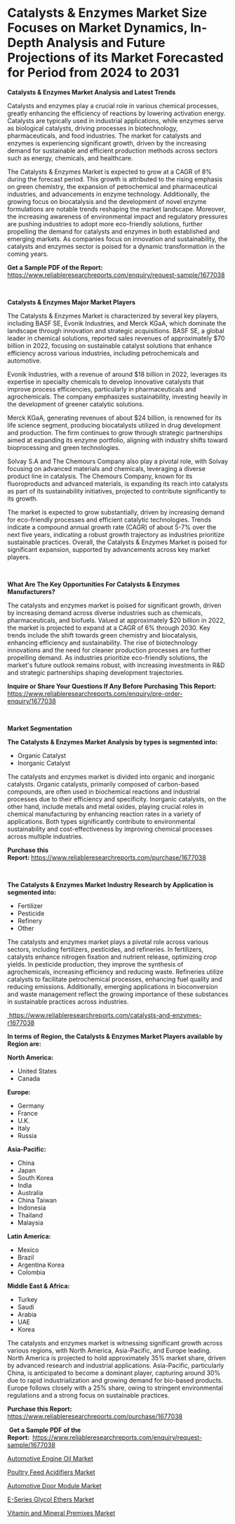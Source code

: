 <p><h1>Catalysts & Enzymes Market Size Focuses on Market Dynamics, In-Depth Analysis and Future Projections of its Market Forecasted for Period from 2024 to 2031</h1></p><p><strong>Catalysts & Enzymes Market Analysis and Latest Trends</strong></p>
<p><p>Catalysts and enzymes play a crucial role in various chemical processes, greatly enhancing the efficiency of reactions by lowering activation energy. Catalysts are typically used in industrial applications, while enzymes serve as biological catalysts, driving processes in biotechnology, pharmaceuticals, and food industries. The market for catalysts and enzymes is experiencing significant growth, driven by the increasing demand for sustainable and efficient production methods across sectors such as energy, chemicals, and healthcare.</p><p>The Catalysts & Enzymes Market is expected to grow at a CAGR of 8% during the forecast period. This growth is attributed to the rising emphasis on green chemistry, the expansion of petrochemical and pharmaceutical industries, and advancements in enzyme technology. Additionally, the growing focus on biocatalysis and the development of novel enzyme formulations are notable trends reshaping the market landscape. Moreover, the increasing awareness of environmental impact and regulatory pressures are pushing industries to adopt more eco-friendly solutions, further propelling the demand for catalysts and enzymes in both established and emerging markets. As companies focus on innovation and sustainability, the catalysts and enzymes sector is poised for a dynamic transformation in the coming years.</p></p>
<p><strong>Get a Sample PDF of the Report:&nbsp;</strong> <a href="https://www.reliableresearchreports.com/enquiry/request-sample/1677038?utm_campaign=40&utm_medium=2&utm_source=Github&utm_content=ia&utm_term=11122024&utm_id=catalysts-enzymes">https://www.reliableresearchreports.com/enquiry/request-sample/1677038</a></p>
<p>&nbsp;</p>
<p><strong>Catalysts & Enzymes Major Market Players</strong></p>
<p><p>The Catalysts & Enzymes Market is characterized by several key players, including BASF SE, Evonik Industries, and Merck KGaA, which dominate the landscape through innovation and strategic acquisitions. BASF SE, a global leader in chemical solutions, reported sales revenues of approximately $70 billion in 2022, focusing on sustainable catalyst solutions that enhance efficiency across various industries, including petrochemicals and automotive.</p><p>Evonik Industries, with a revenue of around $18 billion in 2022, leverages its expertise in specialty chemicals to develop innovative catalysts that improve process efficiencies, particularly in pharmaceuticals and agrochemicals. The company emphasizes sustainability, investing heavily in the development of greener catalytic solutions.</p><p>Merck KGaA, generating revenues of about $24 billion, is renowned for its life science segment, producing biocatalysts utilized in drug development and production. The firm continues to grow through strategic partnerships aimed at expanding its enzyme portfolio, aligning with industry shifts toward bioprocessing and green technologies.</p><p>Solvay S.A and The Chemours Company also play a pivotal role, with Solvay focusing on advanced materials and chemicals, leveraging a diverse product line in catalysis. The Chemours Company, known for its fluoroproducts and advanced materials, is expanding its reach into catalysts as part of its sustainability initiatives, projected to contribute significantly to its growth.</p><p>The market is expected to grow substantially, driven by increasing demand for eco-friendly processes and efficient catalytic technologies. Trends indicate a compound annual growth rate (CAGR) of about 5-7% over the next five years, indicating a robust growth trajectory as industries prioritize sustainable practices. Overall, the Catalysts & Enzymes Market is poised for significant expansion, supported by advancements across key market players.</p></p>
<p>&nbsp;</p>
<p><strong>What Are The Key Opportunities For Catalysts & Enzymes Manufacturers?</strong></p>
<p><p>The catalysts and enzymes market is poised for significant growth, driven by increasing demand across diverse industries such as chemicals, pharmaceuticals, and biofuels. Valued at approximately $20 billion in 2022, the market is projected to expand at a CAGR of 6% through 2030. Key trends include the shift towards green chemistry and biocatalysis, enhancing efficiency and sustainability. The rise of biotechnology innovations and the need for cleaner production processes are further propelling demand. As industries prioritize eco-friendly solutions, the market's future outlook remains robust, with increasing investments in R&D and strategic partnerships shaping development trajectories.</p></p>
<p><strong>Inquire or Share Your Questions If Any Before Purchasing This Report:</strong> <a href="https://www.reliableresearchreports.com/enquiry/pre-order-enquiry/1677038?utm_campaign=40&utm_medium=2&utm_source=Github&utm_content=ia&utm_term=11122024&utm_id=catalysts-enzymes">https://www.reliableresearchreports.com/enquiry/pre-order-enquiry/1677038</a></p>
<p>&nbsp;</p>
<p><strong>Market Segmentation</strong></p>
<p><strong>The Catalysts & Enzymes Market Analysis by types is segmented into:</strong></p>
<p><ul><li>Organic Catalyst</li><li>Inorganic Catalyst</li></ul></p>
<p><p>The catalysts and enzymes market is divided into organic and inorganic catalysts. Organic catalysts, primarily composed of carbon-based compounds, are often used in biochemical reactions and industrial processes due to their efficiency and specificity. Inorganic catalysts, on the other hand, include metals and metal oxides, playing crucial roles in chemical manufacturing by enhancing reaction rates in a variety of applications. Both types significantly contribute to environmental sustainability and cost-effectiveness by improving chemical processes across multiple industries.</p></p>
<p><strong>Purchase this Report:&nbsp;</strong><a href="https://www.reliableresearchreports.com/purchase/1677038?utm_campaign=40&utm_medium=2&utm_source=Github&utm_content=ia&utm_term=11122024&utm_id=catalysts-enzymes">https://www.reliableresearchreports.com/purchase/1677038</a></p>
<p>&nbsp;</p>
<p><strong>The Catalysts & Enzymes Market Industry Research by Application is segmented into:</strong></p>
<p><ul><li>Fertilizer</li><li>Pesticide</li><li>Refinery</li><li>Other</li></ul></p>
<p><p>The catalysts and enzymes market plays a pivotal role across various sectors, including fertilizers, pesticides, and refineries. In fertilizers, catalysts enhance nitrogen fixation and nutrient release, optimizing crop yields. In pesticide production, they improve the synthesis of agrochemicals, increasing efficiency and reducing waste. Refineries utilize catalysts to facilitate petrochemical processes, enhancing fuel quality and reducing emissions. Additionally, emerging applications in bioconversion and waste management reflect the growing importance of these substances in sustainable practices across industries.</p></p>
<p><a href="https://www.reliableresearchreports.com/catalysts-and-enzymes-r1677038?utm_campaign=40&utm_medium=2&utm_source=Github&utm_content=ia&utm_term=11122024&utm_id=catalysts-enzymes">&nbsp;https://www.reliableresearchreports.com/catalysts-and-enzymes-r1677038</a></p>
<p><strong>In terms of Region, the Catalysts & Enzymes Market Players available by Region are:</strong></p>
<p>
    <p> <strong> North America: </strong>
        <ul>
            <li>United States</li>
            <li>Canada</li>
        </ul>
        </p> 
    <p> <strong> Europe: </strong>
        <ul>
            <li>Germany</li>
            <li>France</li>
            <li>U.K.</li>
            <li>Italy</li>
            <li>Russia</li>
        </ul>
        </p> 
    <p> <strong> Asia-Pacific: </strong>
        <ul>
            <li>China</li>
            <li>Japan</li>
            <li>South Korea</li>
            <li>India</li>
            <li>Australia</li>
            <li>China Taiwan</li>
            <li>Indonesia</li>
            <li>Thailand</li>
            <li>Malaysia</li>
        </ul>
        </p> 
    <p> <strong> Latin America: </strong>
        <ul>
            <li>Mexico</li>
            <li>Brazil</li>
            <li>Argentina Korea</li>
            <li>Colombia</li>
        </ul>
        </p> 
    <p> <strong> Middle East & Africa: </strong>
        <ul>
            <li>Turkey</li>
            <li>Saudi</li>
            <li>Arabia</li>
            <li>UAE</li>
            <li>Korea</li>
        </ul>
    </p>
    </p>
<p><p>The catalysts and enzymes market is witnessing significant growth across various regions, with North America, Asia-Pacific, and Europe leading. North America is projected to hold approximately 35% market share, driven by advanced research and industrial applications. Asia-Pacific, particularly China, is anticipated to become a dominant player, capturing around 30% due to rapid industrialization and growing demand for bio-based products. Europe follows closely with a 25% share, owing to stringent environmental regulations and a strong focus on sustainable practices.</p></p>
<p><strong>Purchase this Report: </strong><a href="https://www.reliableresearchreports.com/purchase/1677038?utm_campaign=40&utm_medium=2&utm_source=Github&utm_content=ia&utm_term=11122024&utm_id=catalysts-enzymes">https://www.reliableresearchreports.com/purchase/1677038</a></p>
<p>&nbsp;<strong>Get a Sample PDF of the Report:&nbsp;&nbsp;</strong><a href="https://www.reliableresearchreports.com/enquiry/request-sample/1677038?utm_campaign=40&utm_medium=2&utm_source=Github&utm_content=ia&utm_term=11122024&utm_id=catalysts-enzymes">https://www.reliableresearchreports.com/enquiry/request-sample/1677038</a></p>
<p><strong></strong></p>
<p><p><a href="https://www.linkedin.com/pulse/c-hannibex-sqmmf?utm_campaign=40&utm_medium=2&utm_source=Github&utm_content=ia&utm_term=11122024&utm_id=catalysts-enzymes">Automotive Engine Oil Market</a></p><p><a href="https://github.com/DixieGrimes/Market-Research-Report-List-1/blob/main/poultry-feed-acidifiers-market.md?utm_campaign=40&utm_medium=2&utm_source=Github&utm_content=ia&utm_term=11122024&utm_id=catalysts-enzymes">Poultry Feed Acidifiers Market</a></p><p><a href="https://www.linkedin.com/pulse/key-drivers-magna-market-vpa2e?utm_campaign=40&utm_medium=2&utm_source=Github&utm_content=ia&utm_term=11122024&utm_id=catalysts-enzymes">Automotive Door Module Market</a></p><p><a href="https://github.com/abbislposival/Market-Research-Report-List-1/blob/main/e-series-glycol-ethers-market.md?utm_campaign=40&utm_medium=2&utm_source=Github&utm_content=ia&utm_term=11122024&utm_id=catalysts-enzymes">E-Series Glycol Ethers Market</a></p><p><a href="https://www.linkedin.com/pulse/c-hannibex-sqmmf?utm_campaign=40&utm_medium=2&utm_source=Github&utm_content=ia&utm_term=11122024&utm_id=catalysts-enzymes">Vitamin and Mineral Premixes Market</a></p></p>
